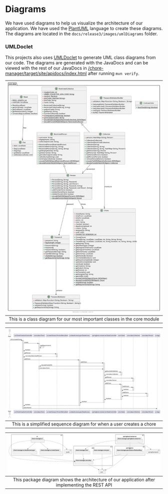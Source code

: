 # Diagrams
We have used diagrams to help us visualize the architecture of our application. We have used the [PlantUML](https://plantuml.com/) language to create these diagrams. The diagrams are located in the `docs/release3/images/umlDiagrams` folder. 

### UMLDoclet
This projects also uses [UMLDoclet](https://github.com/talsma-ict/umldoclet) to generate UML class diagrams from our code. The diagrams are generated with the JavaDocs and can be viewed with the rest of our JavaDocs in [/chore-manager/target/site/apidocs/index.html](../../chore-manager/target/site/apidocs/index.html) after running `mvn verify`. 

 |![Class diagram](images/umlDiagrams/coreDataClassDiagram.svg)|
 |:--:|
 | This is a class diagram for our most important classes in the core module|

 |![Sequence diagram](images/umlDiagrams/choreCreationSequenceDiagram.svg)|
 |:--:|
 | This is a simplified sequence diagram for when a user creates a chore|

 |![Package diagram](images/umlDiagrams/choreManagerPackageDiagram.svg)|
 |:--:|
 | This package diagram shows the architecture of our application after implementing the REST API |